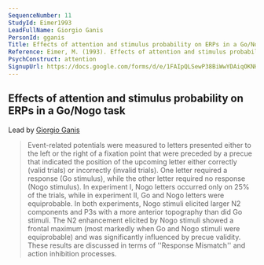 ```yaml
---
SequenceNumber: 11
StudyId: Eimer1993
LeadFullName: Giorgio Ganis
PersonId: gganis
Title: Effects of attention and stimulus probability on ERPs in a Go/Nogo task
Reference: Eimer, M. (1993). Effects of attention and stimulus probability on ERPs in a Go/Nogo task. Biological Psychology, 35(2), 123–138. https://doi.org/10.1016/0301-0511(93)90009-W
PsychConstruct: attention
SignupUrl: https://docs.google.com/forms/d/e/1FAIpQLSewP38BiWwYDAiqOKNHxBJKHRAAKE4ZS7fJZr9cwjJzuYXPRg/viewform
---
```



## <a name="Eimer1993"> Effects of attention and stimulus probability on ERPs in a Go/Nogo task


Lead by [Giorgio Ganis](/people/#gganis)


> Event-related potentials were measured to letters presented either to the left or the right of a fixation point that were preceded by a precue that indicated the position of the upcoming letter either correctly (valid trials) or incorrectly (invalid trials). One letter required a response (Go stimulus), while the other letter required no response (Nogo stimulus). In experiment I, Nogo letters occurred only on 25% of the trials, while in experiment II, Go and Nogo letters were equiprobable. In both experiments, Nogo stimuli elicited larger N2 components and P3s with a more anterior topography than did Go stimuli. The N2 enhancement elicited by Nogo stimuli showed a frontal maximum (most markedly when Go and Nogo stimuli were equiprobable) and was significantly influenced by precue validity. These results are discussed in terms of ''Response Mismatch'' and action inhibition processes.